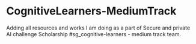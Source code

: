 # CognitiveLearners-MediumTrack
Adding all resources and works I am doing as a part of Secure and private AI challenge Scholarship #sg_cognitive-learners - medium track team.
